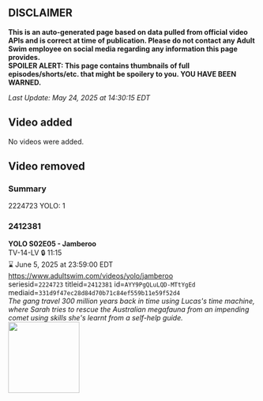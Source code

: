 ## DISCLAIMER
**This is an auto-generated page based on data pulled from official video APIs and is correct at time of publication. Please do not contact any Adult Swim employee on social media regarding any information this page provides.**  
**SPOILER ALERT: This page contains thumbnails of full episodes/shorts/etc. that might be spoilery to you. YOU HAVE BEEN WARNED.**  

_Last Update: May 24, 2025 at 14:30:15 EDT_
## Video added
No videos were added.  
## Video removed
### Summary
2224723 YOLO: 1  
### 2412381
**YOLO S02E05 - Jamberoo**  
TV-14-LV 🔒 11:15  
⌛ June 5, 2025 at 23:59:00 EDT  
https://www.adultswim.com/videos/yolo/jamberoo  
seriesid=`2224723` titleid=`2412381` id=`AYY9PgQLuLQD-MTtYgEd` mediaid=`331d9f47ec28d84d70b71c84ef559b11e59f52d4`  
_The gang travel 300 million years back in time using Lucas's time machine, where Sarah tries to rescue the Australian megafauna from an impending comet using skills she's learnt from a self-help guide._  
<a href="https://media.cdn.adultswim.com/uploads/20230211/thumbnails/2_232111543383-YOLO205Still001tiny.png"><img src="https://media.cdn.adultswim.com/uploads/20230211/thumbnails/2_232111543383-YOLO205Still001tiny.png" height="144px" /></a>

